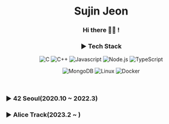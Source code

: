 <!--
**mack-10/mack-10** is a ✨ _special_ ✨ repository because its `README.md` (this file) appears on your GitHub profile.

Here are some ideas to get you started:
-->
<h1 align="center">Sujin Jeon

<h3 align="center">Hi there 👋🏻 !</h2>

<h3 align="center">▶️ Tech Stack</h3>
  
<p class="language" align="center">
  <img alt="C" src="https://img.shields.io/badge/C-A8B9CC?style=for-the-badge&logo=C&logoColor=white">
  <img alt="C++" src="https://img.shields.io/badge/C++-00599C?style=for-the-badge&logo=C++%2B%2B&logoColor=white">
  <img alt="Javascript" src ="https://img.shields.io/badge/JavaScript-F7DF1E?style=for-the-badge&logo=JavaScript&logoColor=white">
  <img alt="Node.js" src ="https://img.shields.io/badge/Node.js-339933?style=for-the-badge&logo=Node.js&logoColor=white">
  <img alt="TypeScript" src="https://img.shields.io/badge/TypeScript-3178C6?style=for-the-badge&logo=TypeScript&logoColor=white">
</p>
  
<p class="skills" align="center">
  <img alt="MongoDB" src="https://img.shields.io/badge/MongoDB-47A248?style=for-the-badge&logo=MongoDB&logoColor=white">
  <img alt="Linux" src="https://img.shields.io/badge/Linux-FCC624?style=for-the-badge&logo=Linux&logoColor=white">
  <img alt="Docker" src="https://img.shields.io/badge/Docker-2496ED?style=for-the-badge&logo=Docker&logoColor=white">
</p>

<br/>

<p>
  <h3>▶️ 42 Seoul(2020.10 ~ 2022.3)</h4>
  <h3>▶️ Alice Track(2023.2 ~ )</h4>
</p>

